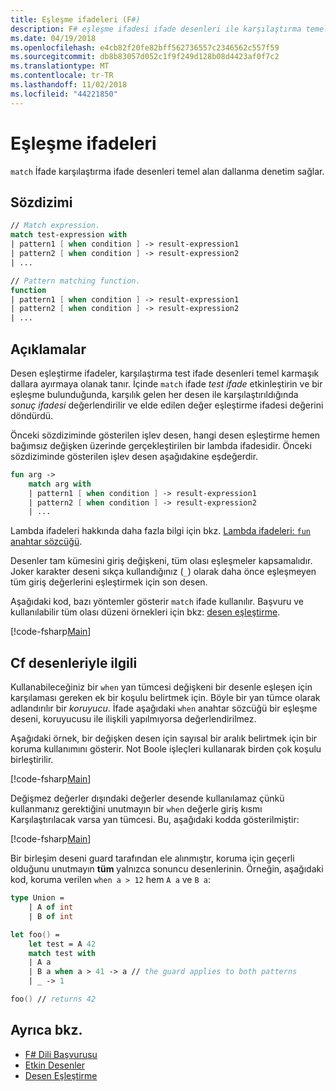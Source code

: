 ```yaml
---
title: Eşleşme ifadeleri (F#)
description: F# eşleşme ifadesi ifade desenleri ile karşılaştırma temel alan dallanma denetim nasıl sağladığını öğrenin.
ms.date: 04/19/2018
ms.openlocfilehash: e4cb82f20fe82bff562736557c2346562c557f59
ms.sourcegitcommit: db8b83057d052c1f9f249d128b08d4423af0f7c2
ms.translationtype: MT
ms.contentlocale: tr-TR
ms.lasthandoff: 11/02/2018
ms.locfileid: "44221850"
---
```

# <a name="match-expressions"></a>Eşleşme ifadeleri

`match` İfade karşılaştırma ifade desenleri temel alan dallanma denetim sağlar.

## <a name="syntax"></a>Sözdizimi

```fsharp
// Match expression.
match test-expression with
| pattern1 [ when condition ] -> result-expression1
| pattern2 [ when condition ] -> result-expression2
| ...

// Pattern matching function.
function
| pattern1 [ when condition ] -> result-expression1
| pattern2 [ when condition ] -> result-expression2
| ...
```

## <a name="remarks"></a>Açıklamalar

Desen eşleştirme ifadeler, karşılaştırma test ifade desenleri temel karmaşık dallara ayırmaya olanak tanır. İçinde `match` ifade *test ifade* etkinleştirin ve bir eşleşme bulunduğunda, karşılık gelen her desen ile karşılaştırıldığında *sonuç ifadesi* değerlendirilir ve elde edilen değer eşleştirme ifadesi değerini döndürdü.

Önceki sözdiziminde gösterilen işlev desen, hangi desen eşleştirme hemen bağımsız değişken üzerinde gerçekleştirilen bir lambda ifadesidir. Önceki sözdiziminde gösterilen işlev desen aşağıdakine eşdeğerdir.

```fsharp
fun arg ->
    match arg with
    | pattern1 [ when condition ] -> result-expression1
    | pattern2 [ when condition ] -> result-expression2
    | ...
```

Lambda ifadeleri hakkında daha fazla bilgi için bkz. [Lambda ifadeleri: `fun` anahtar sözcüğü](functions/lambda-expressions-the-fun-keyword.md).

Desenler tam kümesini giriş değişkeni, tüm olası eşleşmeler kapsamalıdır. Joker karakter deseni sıkça kullandığınız (`_`) olarak daha önce eşleşmeyen tüm giriş değerlerini eşleştirmek için son desen.

Aşağıdaki kod, bazı yöntemler gösterir `match` ifade kullanılır. Başvuru ve kullanılabilir tüm olası düzeni örnekleri için bkz: [desen eşleştirme](pattern-matching.md).

[!code-fsharp[Main](../../../samples/snippets/fsharp/lang-ref-2/snippet4601.fs)]

## <a name="guards-on-patterns"></a>Cf desenleriyle ilgili

Kullanabileceğiniz bir `when` yan tümcesi değişkeni bir desenle eşleşen için karşılaması gereken ek bir koşulu belirtmek için. Böyle bir yan tümce olarak adlandırılır bir *koruyucu*. İfade aşağıdaki `when` anahtar sözcüğü bir eşleşme deseni, koruyucusu ile ilişkili yapılmıyorsa değerlendirilmez.

Aşağıdaki örnek, bir değişken desen için sayısal bir aralık belirtmek için bir koruma kullanımını gösterir. Not Boole işleçleri kullanarak birden çok koşulu birleştirilir.

[!code-fsharp[Main](../../../samples/snippets/fsharp/lang-ref-2/snippet4602.fs)]

Değişmez değerler dışındaki değerler desende kullanılamaz çünkü kullanmanız gerektiğini unutmayın bir `when` değerle giriş kısmı Karşılaştırılacak varsa yan tümcesi. Bu, aşağıdaki kodda gösterilmiştir:

[!code-fsharp[Main](../../../samples/snippets/fsharp/lang-ref-2/snippet4603.fs)]

Bir birleşim deseni guard tarafından ele alınmıştır, koruma için geçerli olduğunu unutmayın **tüm** yalnızca sonuncu desenlerinin. Örneğin, aşağıdaki kod, koruma verilen `when a > 12` hem `A a` ve `B a`:

```fsharp
type Union =
    | A of int
    | B of int

let foo() =
    let test = A 42
    match test with
    | A a
    | B a when a > 41 -> a // the guard applies to both patterns
    | _ -> 1

foo() // returns 42
```

## <a name="see-also"></a>Ayrıca bkz.

- [F# Dili Başvurusu](index.md)  
- [Etkin Desenler](active-patterns.md)  
- [Desen Eşleştirme](pattern-matching.md)  
